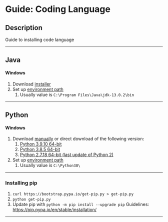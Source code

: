 # Guide: Coding Language

## Description
Guide to installing code language

-----
## Java
#### Windows
1. Download [installer](https://www.oracle.com/java/technologies/downloads)
2. Set up [environment path](https://github.com/xfortisfye/303-see-other/blob/main/env-path.md)
    1. Usually value is `C:\Program Files\Java\jdk-13.0.2\bin`

-----
## Python

#### Windows
1. Download [manually](https://www.python.org/downloads/) or direct download of the following version:
    1. [Python 3.9.10 64-bit](https://www.python.org/ftp/python/3.9.10/python-3.9.10-amd64.exe)
    2. [Python 3.8.5 64-bit](https://www.python.org/ftp/python/3.8.5/python-3.8.5-amd64.exe)
    3. [Python 2.7.18 64-bit (last update of Python 2)](https://www.python.org/ftp/python/2.7.18/python-2.7.18.amd64.msi)
2. Set up [environment path](https://github.com/xfortisfye/303-see-other/blob/main/env-path.md)
    1. Usually value is `C:\Python38\`

-----
### Installing pip
1. `curl https://bootstrap.pypa.io/get-pip.py > get-pip.py`
2. `python get-pip.py`
3. Update pip with `python -m pip install --upgrade pip`
Guidelines: https://pip.pypa.io/en/stable/installation/
----------

